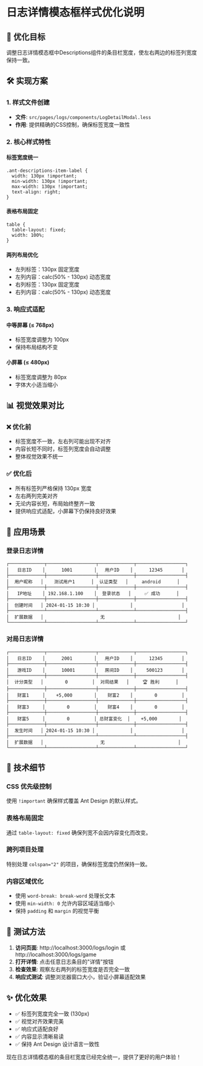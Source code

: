 # 日志详情模态框样式优化说明

## 🎯 优化目标

调整日志详情模态框中Descriptions组件的条目栏宽度，使左右两边的标签列宽度保持一致。

## 🛠 实现方案

### 1. 样式文件创建
- **文件**: `src/pages/logs/components/LogDetailModal.less`
- **作用**: 提供精确的CSS控制，确保标签宽度一致性

### 2. 核心样式特性

#### 标签宽度统一
```less
.ant-descriptions-item-label {
  width: 130px !important;
  min-width: 130px !important;
  max-width: 130px !important;
  text-align: right;
}
```

#### 表格布局固定
```less
table {
  table-layout: fixed;
  width: 100%;
}
```

#### 两列布局优化
- 左列标签：130px 固定宽度
- 左列内容：calc(50% - 130px) 动态宽度
- 右列标签：130px 固定宽度  
- 右列内容：calc(50% - 130px) 动态宽度

### 3. 响应式适配

#### 中等屏幕 (≤ 768px)
- 标签宽度调整为 100px
- 保持布局结构不变

#### 小屏幕 (≤ 480px)  
- 标签宽度调整为 80px
- 字体大小适当缩小

## 📊 视觉效果对比

### ❌ 优化前
- 标签宽度不一致，左右列可能出现不对齐
- 内容长短不同时，标签列宽度会自动调整
- 整体视觉效果不统一

### ✅ 优化后
- 所有标签列严格保持 130px 宽度
- 左右两列完美对齐
- 无论内容长短，布局始终整齐一致
- 提供响应式适配，小屏幕下仍保持良好效果

## 🎨 应用场景

### 登录日志详情
```
┌─────────────┬──────────────────┬─────────────┬──────────────────┐
│   日志ID    │      1001        │   用户ID    │      12345       │
├─────────────┼──────────────────┼─────────────┼──────────────────┤
│  用户昵称   │    测试用户1      │  认证类型   │     android      │
├─────────────┼──────────────────┼─────────────┼──────────────────┤
│   IP地址    │ 192.168.1.100    │  登录状态   │     ✅ 成功      │
├─────────────┼──────────────────┼─────────────┼──────────────────┤
│  创建时间   │ 2024-01-15 10:30 │             │                  │
├─────────────┴──────────────────┴─────────────┴──────────────────┤
│  扩展数据   │                     无                           │
└─────────────┴──────────────────┴─────────────┴──────────────────┘
```

### 对局日志详情
```
┌─────────────┬──────────────────┬─────────────┬──────────────────┐
│   日志ID    │      2001        │   用户ID    │      12345       │
├─────────────┼──────────────────┼─────────────┼──────────────────┤
│   游戏ID    │      10001       │   房间ID    │     500123       │
├─────────────┼──────────────────┼─────────────┼──────────────────┤
│  计分类型   │        0         │  对局结果   │     🏆 胜利      │
├─────────────┼──────────────────┼─────────────┼──────────────────┤
│   财富1     │    +5,000        │    财富2    │        0         │
├─────────────┼──────────────────┼─────────────┼──────────────────┤
│   财富3     │        0         │    财富4    │        0         │
├─────────────┼──────────────────┼─────────────┼──────────────────┤
│   财富5     │        0         │ 总财富变化  │    +5,000        │
├─────────────┼──────────────────┼─────────────┼──────────────────┤
│  发生时间   │ 2024-01-15 10:30 │             │                  │
├─────────────┴──────────────────┴─────────────┴──────────────────┤
│  扩展数据   │                     无                           │
└─────────────┴──────────────────┴─────────────┴──────────────────┘
```

## 🔧 技术细节

### CSS 优先级控制
使用 `!important` 确保样式覆盖 Ant Design 的默认样式。

### 表格布局固定
通过 `table-layout: fixed` 确保列宽不会因内容变化而改变。

### 跨列项目处理
特别处理 `colspan="2"` 的项目，确保标签宽度仍然保持一致。

### 内容区域优化
- 使用 `word-break: break-word` 处理长文本
- 使用 `min-width: 0` 允许内容区域适当缩小
- 保持 `padding` 和 `margin` 的视觉平衡

## 📱 测试方法

1. **访问页面**: http://localhost:3000/logs/login 或 http://localhost:3000/logs/game
2. **打开详情**: 点击任意日志条目的"详情"按钮
3. **检查效果**: 观察左右两列的标签宽度是否完全一致
4. **响应式测试**: 调整浏览器窗口大小，验证小屏幕适配效果

## ✨ 优化效果

- ✅ 标签列宽度完全一致 (130px)
- ✅ 视觉对齐效果完美
- ✅ 响应式适配良好
- ✅ 内容显示清晰易读
- ✅ 保持 Ant Design 设计语言一致性

现在日志详情模态框的条目栏宽度已经完全统一，提供了更好的用户体验！